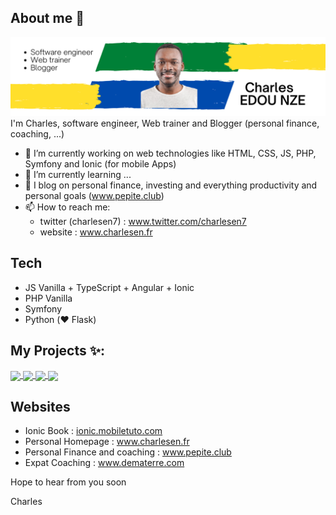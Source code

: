 ## About me 👋
![Photo de profil](profile-banner.png)
I'm Charles, software engineer, Web trainer and Blogger (personal finance, coaching, ...)

<!--
**charlesen/charlesen** is a ✨ _special_ ✨ repository because its `README.md` (this file) appears on your GitHub profile.
-->

- 🔭 I’m currently working on web technologies like HTML, CSS, JS, PHP, Symfony and Ionic (for mobile Apps)
- 🌱 I’m currently learning ...
- 💬 I blog on personal finance, investing and everything productivity and personal goals (www.pepite.club)
- 📫 How to reach me: 
   - twitter (charlesen7) : www.twitter.com/charlesen7
   - website : www.charlesen.fr

## Tech
- JS Vanilla + TypeScript + Angular + Ionic
- PHP Vanilla
- Symfony
- Python (:heart: Flask)

## My Projects ✨:

<a href="https://github.com/charlesen/ionic-book">
  <img align="center" src="https://github-readme-stats.vercel.app/api/pin/?username=charlesen&repo=ionic-book&theme=tokyonight" />
</a>

<a href="https://github.com/charlesen/duckreact">
  <img align="center" src="https://github-readme-stats.vercel.app/api/pin/?username=charlesen&repo=duckreact&theme=tokyonight" />
</a>

<a href="https://github.com/charlesen/duckweb">
  <img align="center" src="https://github-readme-stats.vercel.app/api/pin/?username=charlesen&repo=duckweb&theme=tokyonight" />
</a>

<a href="https://github.com/charlesen/yanis">
  <img align="center" src="https://github-readme-stats.vercel.app/api/pin/?username=charlesen&repo=yanis&theme=tokyonight" />
</a>

## Websites
- Ionic Book : [ionic.mobiletuto.com](http://ionic.mobiletuto.com)
- Personal Homepage : www.charlesen.fr
- Personal Finance and coaching : www.pepite.club
- Expat Coaching : www.dematerre.com

Hope to hear from you soon

Charles
